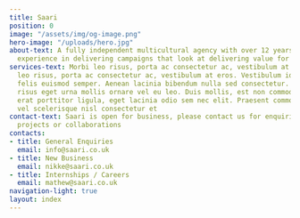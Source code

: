 ```yaml
---
title: Saari
position: 0
image: "/assets/img/og-image.png"
hero-image: "/uploads/hero.jpg"
about-text: A fully independent multicultural agency with over 12 years of international
  experience in delivering campaigns that look at delivering value for the end user
services-text: Morbi leo risus, porta ac consectetur ac, vestibulum at eros. Morbi
  leo risus, porta ac consectetur ac, vestibulum at eros. Vestibulum id ligula porta
  felis euismod semper. Aenean lacinia bibendum nulla sed consectetur. Nullam quis
  risus eget urna mollis ornare vel eu leo. Duis mollis, est non commodo luctus, nisi
  erat porttitor ligula, eget lacinia odio sem nec elit. Praesent commodo cursus magna,
  vel scelerisque nisl consectetur et
contact-text: Saari is open for business, please contact us for enquiries, to discuss
  projects or collaborations
contacts:
- title: General Enquiries
  email: info@saari.co.uk
- title: New Business
  email: nikke@saari.co.uk
- title: Internships / Careers
  email: mathew@saari.co.uk
navigation-light: true
layout: index
---
```


